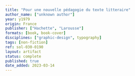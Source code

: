 ```yaml
---
title: "Pour une nouvelle pédagogie du texte litteraire"
author_name: ["unknown author"]
year: y1979
origin: France
publisher: ["Hachette", "Larousse"]
formats: [book, book-cover]
disciplines: ["graphic-design", typography]
tags: [non-fiction]
ref: sol-030-0190
layout: artifact
status: complete
published: true
date_added: 2023-03-14
---
```

